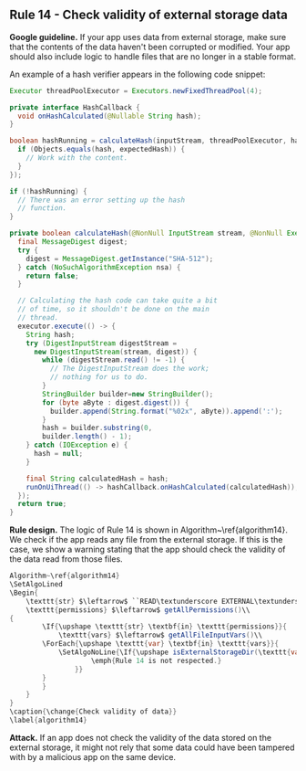 ## Rule 14 - Check validity of external storage data 

**Google guideline.** If your app uses data from external storage, make sure that the contents of the data haven't been corrupted or modified. Your app should also include logic to handle files that are no longer in a stable format.

An example of a hash verifier appears in the following code snippet:

```java
Executor threadPoolExecutor = Executors.newFixedThreadPool(4);

private interface HashCallback {
  void onHashCalculated(@Nullable String hash);
}

boolean hashRunning = calculateHash(inputStream, threadPoolExecutor, hash -> {
  if (Objects.equals(hash, expectedHash)) {
    // Work with the content.
  }
});

if (!hashRunning) {
  // There was an error setting up the hash
  // function.
}

private boolean calculateHash(@NonNull InputStream stream, @NonNull Executor executor, @NonNull HashCallback hashCallback) {
  final MessageDigest digest;
  try {
    digest = MessageDigest.getInstance("SHA-512");
  } catch (NoSuchAlgorithmException nsa) {
    return false;
  }

  // Calculating the hash code can take quite a bit
  // of time, so it shouldn't be done on the main
  // thread.
  executor.execute(() -> {
    String hash;
    try (DigestInputStream digestStream =
      new DigestInputStream(stream, digest)) {
        while (digestStream.read() != -1) {
          // The DigestInputStream does the work;
          // nothing for us to do.
        }
        StringBuilder builder=new StringBuilder();
        for (byte aByte : digest.digest()) {
          builder.append(String.format("%02x", aByte)).append(':');
        }
        hash = builder.substring(0,
        builder.length() - 1);
    } catch (IOException e) {
      hash = null;
    }

    final String calculatedHash = hash;
    runOnUiThread(() -> hashCallback.onHashCalculated(calculatedHash));
  });
  return true;
}
```

**Rule design.** The logic of Rule 14 is shown in Algorithm~\ref{algorithm14}. We check if the app reads any file from the external storage. If this is the case, we show a warning stating that the app should check the validity of the data read from those files.

```java
Algorithm~\ref{algorithm14}
\SetAlgoLined
\Begin{
    \texttt{str} $\leftarrow$ ``READ\textunderscore EXTERNAL\textunderscore STORAGE''\\
	\texttt{permissions} $\leftarrow$ getAllPermissions()\\
{
	    \If{\upshape \texttt{str} \textbf{in} \texttt{permissions}}{
	        \texttt{vars} $\leftarrow$ getAllFileInputVars()\\
	    \ForEach{\upshape \texttt{var} \textbf{in} \texttt{vars}}{
	        \SetAlgoNoLine{\If{\upshape isExternalStorageDir(\texttt{var})}{
	                \emph{Rule 14 is not respected.}
	            }}
	    }
	    }
	}
}
\caption{\change{Check validity of data}}
\label{algorithm14}
```

**Attack.** If an app does not check the validity of the data stored on the external storage, it might not rely that some data could have been tampered with by a malicious app on the same device.
